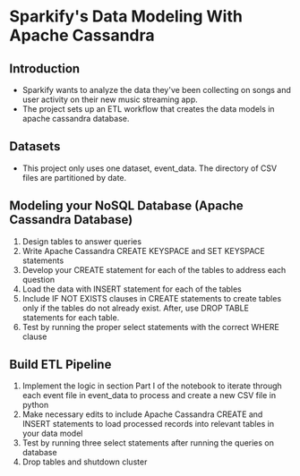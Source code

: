 # Sparkify's Data Modeling With Apache Cassandra
## Introduction
- Sparkify wants to analyze the data they've been collecting on songs and user activity on their new music streaming app.
- The project sets up an ETL workflow that creates the data models in apache cassandra database.
## Datasets
- This project only uses one dataset, event_data. The directory of CSV files are partitioned by date. 
## Modeling your NoSQL Database (Apache Cassandra Database)
1. Design tables to answer queries
2. Write Apache Cassandra CREATE KEYSPACE and SET KEYSPACE statements
3. Develop your CREATE statement for each of the tables to address each question
4. Load the data with INSERT statement for each of the tables
5. Include IF NOT EXISTS clauses in CREATE statements to create tables only if the tables do not already exist. After, use DROP TABLE statements for each table. 
6. Test by running the proper select statements with the correct WHERE clause

## Build ETL Pipeline
1. Implement the logic in section Part I of the notebook to iterate through each event file in event_data to process and create a new CSV file in python
2. Make necessary edits to include Apache Cassandra CREATE and INSERT statements to load processed records into relevant tables in your data model
3. Test by running three select statements after running the queries on database
4. Drop tables and shutdown cluster